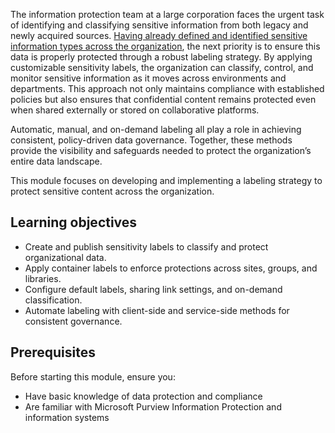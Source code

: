 The information protection team at a large corporation faces the urgent task of identifying and classifying sensitive information from both legacy and newly acquired sources. [Having already defined and identified sensitive information types across the organization](/training/modules/purview-ninja-discover-define-sits/), the next priority is to ensure this data is properly protected through a robust labeling strategy. By applying customizable sensitivity labels, the organization can classify, control, and monitor sensitive information as it moves across environments and departments. This approach not only maintains compliance with established policies but also ensures that confidential content remains protected even when shared externally or stored on collaborative platforms.

Automatic, manual, and on-demand labeling all play a role in achieving consistent, policy-driven data governance. Together, these methods provide the visibility and safeguards needed to protect the organization’s entire data landscape.

This module focuses on developing and implementing a labeling strategy to protect sensitive content across the organization.

## Learning objectives

- Create and publish sensitivity labels to classify and protect organizational data.
- Apply container labels to enforce protections across sites, groups, and libraries.
- Configure default labels, sharing link settings, and on-demand classification.
- Automate labeling with client-side and service-side methods for consistent governance.

## Prerequisites

Before starting this module, ensure you:

- Have basic knowledge of data protection and compliance
- Are familiar with Microsoft Purview Information Protection and information systems
